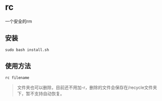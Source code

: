 # rc
一个安全的rm
## 安装
`sudo bash install.sh`
## 使用方法
`rc filename`
> 文件夹也可以删除，目前还不用加-r，删除的文件会保存在/recycle文件夹下，暂不支持自动恢复。
